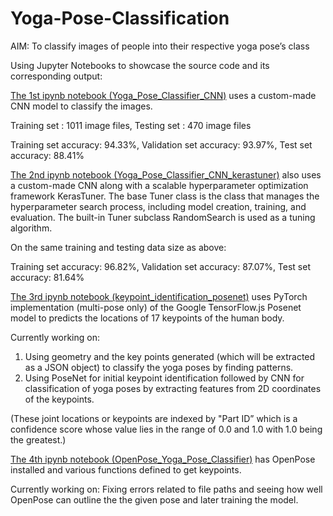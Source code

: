 # Yoga-Pose-Classification

AIM: To classify images of people into their respective yoga pose’s class 

Using Jupyter Notebooks to showcase the source code and its corresponding output: 

[The 1st ipynb notebook (Yoga_Pose_Classifier_CNN)](https://github.com/yj2811/Yoga-Pose-Classification/blob/main/Yoga_Pose_Classifier_CNN.ipynb) uses a custom-made CNN model to classify the images. 

Training set : 1011 image files,
Testing set : 470 image files

Training set accuracy: 94.33%,
Validation set accuracy: 93.97%,
Test set accuracy: 88.41%

[The 2nd ipynb notebook (Yoga_Pose_Classifier_CNN_kerastuner)](https://github.com/yj2811/Yoga-Pose-Classification/blob/main/Yoga_Pose_Classifier_CNN_kerastuner.ipynb) also uses a custom-made CNN along with a scalable hyperparameter optimization framework KerasTuner. The base Tuner class is the class that manages the hyperparameter search process, including model creation, training, and evaluation. The built-in Tuner subclass RandomSearch is used as a tuning algorithm.

On the same training and testing data size as above:

Training set accuracy: 96.82%,
Validation set accuracy: 87.07%,
Test set accuracy: 81.64%

[The 3rd ipynb notebook (keypoint_identification_posenet)](https://github.com/yj2811/Yoga-Pose-Classification/blob/main/keypoint_identification_posenet_.ipynb) uses PyTorch implementation (multi-pose only) of the Google TensorFlow.js Posenet model to predicts the locations of 17 keypoints of the human body.

Currently working on: 
1. Using geometry and the key points generated (which will be extracted as a JSON object) to classify the yoga poses by finding patterns.
2. Using PoseNet for initial keypoint identification followed by CNN for classification of yoga poses by extracting features from 2D coordinates of the keypoints.

(These joint locations or keypoints are indexed by "Part ID” which is a confidence score whose value lies in the range of 0.0 and 1.0 with 1.0 being the greatest.)

[The 4th ipynb notebook (OpenPose_Yoga_Pose_Classifier)](https://github.com/yj2811/Yoga-Pose-Classification/blob/main/OpenPose_Yoga_Pose_Classifier.ipynb) has OpenPose installed and various functions defined to get keypoints.

Currently working on: Fixing errors related to file paths and seeing how well OpenPose can outline the the given pose and later training the model.
